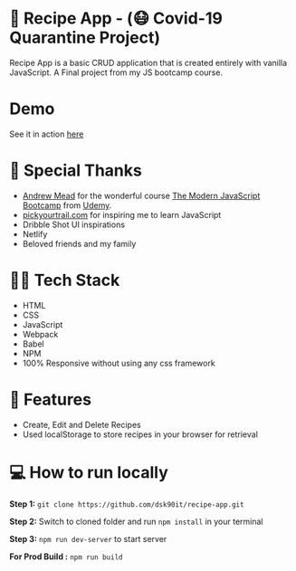 # 🍲 Recipe App - (😷 Covid-19 Quarantine Project)
Recipe App is a basic CRUD application that is created entirely with vanilla JavaScript. A Final project from my JS bootcamp course.


# Demo
See it in action [here]()


# 🙏 Special Thanks 
- [Andrew Mead](https://mead.io/) for the wonderful course [The Modern JavaScript Bootcamp](https://www.udemy.com/course/modern-javascript/) from [Udemy](https://www.udemy.com/).
- [pickyourtrail.com](https://pickyourtrail.com/) for inspiring me to learn JavaScript
- Dribble Shot UI inspirations
- Netlify
- Beloved friends and my family


# 👨‍💻 Tech Stack
- HTML
- CSS
- JavaScript
- Webpack
- Babel
- NPM
- 100% Responsive without using any css framework


# 🎉 Features
- Create, Edit and Delete Recipes
- Used localStorage to store recipes in your browser for retrieval


# 💻 How to run locally
**Step 1:** `git clone https://github.com/dsk90it/recipe-app.git`

**Step 2:** Switch to cloned folder and run `npm install` in your terminal

**Step 3:** `npm run dev-server` to start server

**For Prod Build :** `npm run build`
